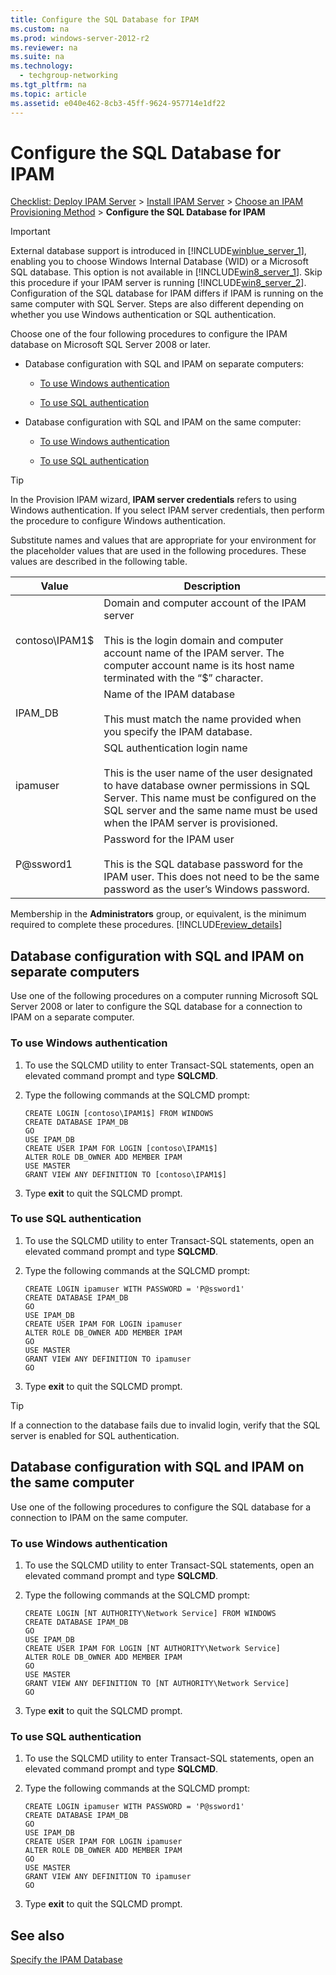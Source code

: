 ```yaml
---
title: Configure the SQL Database for IPAM
ms.custom: na
ms.prod: windows-server-2012-r2
ms.reviewer: na
ms.suite: na
ms.technology: 
  - techgroup-networking
ms.tgt_pltfrm: na
ms.topic: article
ms.assetid: e040e462-8cb3-45ff-9624-957714e1df22
---
```

# Configure the SQL Database for IPAM
[Checklist: Deploy IPAM Server](../Topic/Checklist--Deploy-IPAM-Server.md) > [Install IPAM Server](../Topic/Install-IPAM-Server.md) > [Choose an IPAM Provisioning Method](../Topic/Choose-an-IPAM-Provisioning-Method.md) > **Configure the SQL Database for IPAM**  
  
> [!IMPORTANT]  
> External database support is introduced in [!INCLUDE[winblue_server_1](../Token/winblue_server_1_md.md)], enabling you to choose Windows Internal Database \(WID\) or a Microsoft SQL database. This option is not available in [!INCLUDE[win8_server_1](../Token/win8_server_1_md.md)]. Skip this procedure if your IPAM server is running [!INCLUDE[win8_server_2](../Token/win8_server_2_md.md)]. Configuration of the SQL database for IPAM differs if IPAM is running on the same computer with SQL Server. Steps are also different depending on whether you use Windows authentication or SQL authentication.  
  
Choose one of the four following procedures to configure the IPAM database on Microsoft SQL Server 2008 or later.  
  
-   Database configuration with SQL and IPAM on separate computers:  
  
    -   [To use Windows authentication](#bkmk_W1)  
  
    -   [To use SQL authentication](#bkmk_S1)  
  
-   Database configuration with SQL and IPAM on the same computer:  
  
    -   [To use Windows authentication](#bkmk_W2)  
  
    -   [To use SQL authentication](#bkmk_S2)  
  
> [!TIP]  
> In the Provision IPAM wizard, **IPAM server credentials** refers to using Windows authentication. If you select IPAM server credentials, then perform the procedure to configure Windows authentication.  
  
Substitute names and values that are appropriate for your environment for the placeholder values that are used in the following procedures. These values are described in the following table.  
  
|Value|Description|  
|---------|---------------|  
|contoso\\IPAM1$|Domain and computer account of the IPAM server<br /><br />This is the login domain and computer account name of the IPAM server. The computer account name is its host name terminated with the “$” character.|  
|IPAM\_DB|Name of the IPAM database<br /><br />This must match the name provided when you specify the IPAM database.|  
|ipamuser|SQL authentication login name<br /><br />This is the user name of the user designated to have database owner permissions in SQL Server. This name must be configured on the SQL server and the same name must be used when the IPAM server is provisioned.|  
|P@ssword1|Password for the IPAM user<br /><br />This is the SQL database password for the IPAM user. This does not need to be the same password as the user’s Windows password.|  
  
Membership in the **Administrators** group, or equivalent, is the minimum required to complete these procedures. [!INCLUDE[review_details](../Token/review_details_md.md)]  
  
## Database configuration with SQL and IPAM on separate computers  
Use one of the following procedures on a computer running Microsoft SQL Server 2008 or later to configure the SQL database for a connection to IPAM on a separate computer.  
  
### <a name="bkmk_W1"></a>To use Windows authentication  
  
1.  To use the SQLCMD utility to enter Transact\-SQL statements, open an elevated command prompt and type **SQLCMD**.  
  
2.  Type the following commands at the SQLCMD prompt:  
  
    ```  
    CREATE LOGIN [contoso\IPAM1$] FROM WINDOWS   
    CREATE DATABASE IPAM_DB   
    GO   
    USE IPAM_DB   
    CREATE USER IPAM FOR LOGIN [contoso\IPAM1$]   
    ALTER ROLE DB_OWNER ADD MEMBER IPAM   
    USE MASTER   
    GRANT VIEW ANY DEFINITION TO [contoso\IPAM1$]  
    ```  
  
3.  Type **exit** to quit the SQLCMD prompt.  
  
### <a name="bkmk_S1"></a>To use SQL authentication  
  
1.  To use the SQLCMD utility to enter Transact\-SQL statements, open an  elevated command prompt and type **SQLCMD**.  
  
2.  Type the following commands at the SQLCMD prompt:  
  
    ```  
    CREATE LOGIN ipamuser WITH PASSWORD = 'P@ssword1'  
    CREATE DATABASE IPAM_DB   
    GO  
    USE IPAM_DB   
    CREATE USER IPAM FOR LOGIN ipamuser    
    ALTER ROLE DB_OWNER ADD MEMBER IPAM  
    GO  
    USE MASTER   
    GRANT VIEW ANY DEFINITION TO ipamuser  
    GO  
    ```  
  
3.  Type **exit** to quit the SQLCMD prompt.  
  
> [!TIP]  
> If a connection to the database fails due to invalid login, verify that the SQL server is enabled for SQL authentication.  
  
## Database configuration with SQL and IPAM on the same computer  
Use one of the following procedures to configure the SQL database for a connection to IPAM on the same computer.  
  
### <a name="bkmk_W2"></a>To use Windows authentication  
  
1.  To use the SQLCMD utility to enter Transact\-SQL statements, open an elevated command prompt and type **SQLCMD**.  
  
2.  Type the following commands at the SQLCMD prompt:  
  
    ```  
    CREATE LOGIN [NT AUTHORITY\Network Service] FROM WINDOWS   
    CREATE DATABASE IPAM_DB   
    GO   
    USE IPAM_DB   
    CREATE USER IPAM FOR LOGIN [NT AUTHORITY\Network Service]   
    ALTER ROLE DB_OWNER ADD MEMBER IPAM   
    GO  
    USE MASTER   
    GRANT VIEW ANY DEFINITION TO [NT AUTHORITY\Network Service]  
    GO  
    ```  
  
3.  Type **exit** to quit the SQLCMD prompt.  
  
### <a name="bkmk_S2"></a>To use SQL authentication  
  
1.  To use the SQLCMD utility to enter Transact\-SQL statements, open an elevated command prompt and type **SQLCMD**.  
  
2.  Type the following commands at the SQLCMD prompt:  
  
    ```  
    CREATE LOGIN ipamuser WITH PASSWORD = 'P@ssword1'   
    CREATE DATABASE IPAM_DB   
    GO  
    USE IPAM_DB   
    CREATE USER IPAM FOR LOGIN ipamuser    
    ALTER ROLE DB_OWNER ADD MEMBER IPAM  
    GO  
    USE MASTER   
    GRANT VIEW ANY DEFINITION TO ipamuser  
    GO  
    ```  
  
3.  Type **exit** to quit the SQLCMD prompt.  
  
## See also  
[Specify the IPAM Database](../Topic/Specify-the-IPAM-Database.md)  
  
